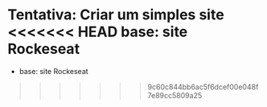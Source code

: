 Tentativa: Criar um simples site
<<<<<<< HEAD
base: site Rockeseat
=======
- base: site Rockeseat
>>>>>>> 9c60c844bb6ac5f6dcef00e048f7e89cc5809a25
